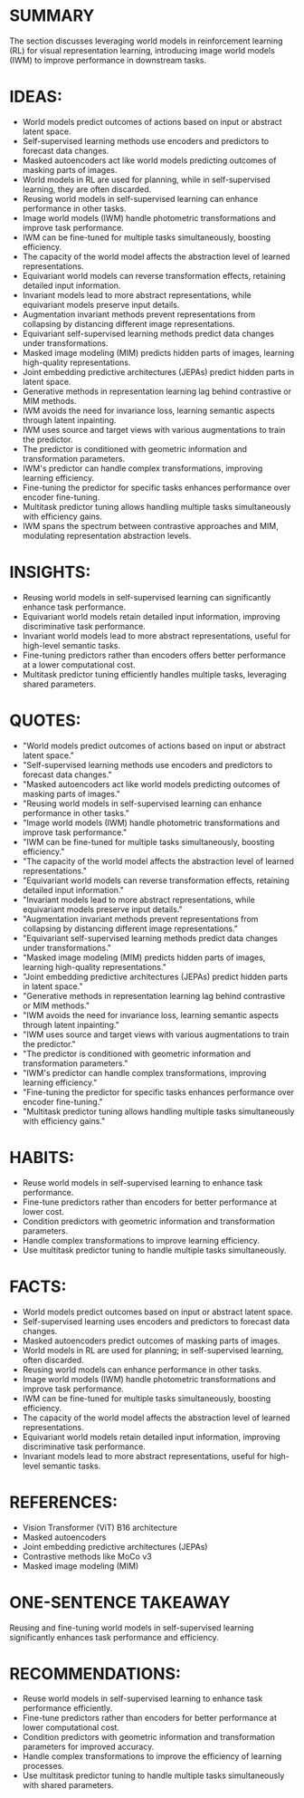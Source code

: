 # SUMMARY
The section discusses leveraging world models in reinforcement learning (RL) for visual representation learning, introducing image world models (IWM) to improve performance in downstream tasks.

# IDEAS:
- World models predict outcomes of actions based on input or abstract latent space.
- Self-supervised learning methods use encoders and predictors to forecast data changes.
- Masked autoencoders act like world models predicting outcomes of masking parts of images.
- World models in RL are used for planning, while in self-supervised learning, they are often discarded.
- Reusing world models in self-supervised learning can enhance performance in other tasks.
- Image world models (IWM) handle photometric transformations and improve task performance.
- IWM can be fine-tuned for multiple tasks simultaneously, boosting efficiency.
- The capacity of the world model affects the abstraction level of learned representations.
- Equivariant world models can reverse transformation effects, retaining detailed input information.
- Invariant models lead to more abstract representations, while equivariant models preserve input details.
- Augmentation invariant methods prevent representations from collapsing by distancing different image representations.
- Equivariant self-supervised learning methods predict data changes under transformations.
- Masked image modeling (MIM) predicts hidden parts of images, learning high-quality representations.
- Joint embedding predictive architectures (JEPAs) predict hidden parts in latent space.
- Generative methods in representation learning lag behind contrastive or MIM methods.
- IWM avoids the need for invariance loss, learning semantic aspects through latent inpainting.
- IWM uses source and target views with various augmentations to train the predictor.
- The predictor is conditioned with geometric information and transformation parameters.
- IWM's predictor can handle complex transformations, improving learning efficiency.
- Fine-tuning the predictor for specific tasks enhances performance over encoder fine-tuning.
- Multitask predictor tuning allows handling multiple tasks simultaneously with efficiency gains.
- IWM spans the spectrum between contrastive approaches and MIM, modulating representation abstraction levels.

# INSIGHTS:
- Reusing world models in self-supervised learning can significantly enhance task performance.
- Equivariant world models retain detailed input information, improving discriminative task performance.
- Invariant world models lead to more abstract representations, useful for high-level semantic tasks.
- Fine-tuning predictors rather than encoders offers better performance at a lower computational cost.
- Multitask predictor tuning efficiently handles multiple tasks, leveraging shared parameters.

# QUOTES:
- "World models predict outcomes of actions based on input or abstract latent space."
- "Self-supervised learning methods use encoders and predictors to forecast data changes."
- "Masked autoencoders act like world models predicting outcomes of masking parts of images."
- "Reusing world models in self-supervised learning can enhance performance in other tasks."
- "Image world models (IWM) handle photometric transformations and improve task performance."
- "IWM can be fine-tuned for multiple tasks simultaneously, boosting efficiency."
- "The capacity of the world model affects the abstraction level of learned representations."
- "Equivariant world models can reverse transformation effects, retaining detailed input information."
- "Invariant models lead to more abstract representations, while equivariant models preserve input details."
- "Augmentation invariant methods prevent representations from collapsing by distancing different image representations."
- "Equivariant self-supervised learning methods predict data changes under transformations."
- "Masked image modeling (MIM) predicts hidden parts of images, learning high-quality representations."
- "Joint embedding predictive architectures (JEPAs) predict hidden parts in latent space."
- "Generative methods in representation learning lag behind contrastive or MIM methods."
- "IWM avoids the need for invariance loss, learning semantic aspects through latent inpainting."
- "IWM uses source and target views with various augmentations to train the predictor."
- "The predictor is conditioned with geometric information and transformation parameters."
- "IWM's predictor can handle complex transformations, improving learning efficiency."
- "Fine-tuning the predictor for specific tasks enhances performance over encoder fine-tuning."
- "Multitask predictor tuning allows handling multiple tasks simultaneously with efficiency gains."

# HABITS:
- Reuse world models in self-supervised learning to enhance task performance.
- Fine-tune predictors rather than encoders for better performance at lower cost.
- Condition predictors with geometric information and transformation parameters.
- Handle complex transformations to improve learning efficiency.
- Use multitask predictor tuning to handle multiple tasks simultaneously.

# FACTS:
- World models predict outcomes based on input or abstract latent space.
- Self-supervised learning uses encoders and predictors to forecast data changes.
- Masked autoencoders predict outcomes of masking parts of images.
- World models in RL are used for planning; in self-supervised learning, often discarded.
- Reusing world models can enhance performance in other tasks.
- Image world models (IWM) handle photometric transformations and improve task performance.
- IWM can be fine-tuned for multiple tasks simultaneously, boosting efficiency.
- The capacity of the world model affects the abstraction level of learned representations.
- Equivariant world models retain detailed input information, improving discriminative task performance.
- Invariant models lead to more abstract representations, useful for high-level semantic tasks.

# REFERENCES:
- Vision Transformer (ViT) B16 architecture
- Masked autoencoders
- Joint embedding predictive architectures (JEPAs)
- Contrastive methods like MoCo v3
- Masked image modeling (MIM)
  
# ONE-SENTENCE TAKEAWAY
Reusing and fine-tuning world models in self-supervised learning significantly enhances task performance and efficiency.

# RECOMMENDATIONS:
- Reuse world models in self-supervised learning to enhance task performance efficiently.
- Fine-tune predictors rather than encoders for better performance at lower computational cost.
- Condition predictors with geometric information and transformation parameters for improved accuracy.
- Handle complex transformations to improve the efficiency of learning processes.
- Use multitask predictor tuning to handle multiple tasks simultaneously with shared parameters.